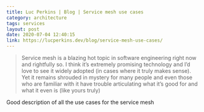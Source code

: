 ```yaml
---
title: Luc Perkins | Blog | Service mesh use cases
category: architecture 
tags: services
layout: post
date: 2020-07-04 12:40:15
link: https://lucperkins.dev/blog/service-mesh-use-cases/
---
```

>Service mesh is a blazing hot topic in software engineering right now and rightfully so. I think it’s extremely promising technology and I’d love to see it widely adopted (in cases where it truly makes sense). Yet it remains shrouded in mystery for many people and even those who are familiar with it have trouble articulating what it’s good for and what it even is (like yours truly)

Good description of all the use cases for the service mesh